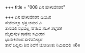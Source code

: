 +++
title = "008 ಏನ ಹೇಳುವೆನರಸ"

+++
ಏನ ಹೇಳುವೆನರಸ ದಿವಿಜರ  
ಸೇನೆಯಲ್ಲಾ ಛತ್ರ ಚಮರ ವಿ  
ತಾನದಲಿ ನಭವಿಲ್ಲ ನೆಗಹಿದ ಸಬಳ ಶಲ್ಲೆಹಕೆ   
ಮೈನುಸುಳ ಕಾಣೆನು ಸಮೀರನ   
ಭಾನುಕಿರಣದ ಸುಳಿವನೀಶ್ವರ   
ತಾನೆ ಬಲ್ಲನು ಶಿವ ಶಿವೆನೆ ಜೋಡಿಸಿತು ನಿಮಿಷದಲಿ     ॥8॥